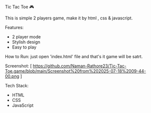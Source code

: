  Tic Tac Toe 🎮

This is simple 2 players game, make it by html , css & javascript.

 Features:
- 2 player mode
- Stylish design
- Easy to play

 How to Run:
just open 'index.html' file and that's it game will be satrt.

 Screenshot:
[ https://github.com/Naman-Rathore23/Tic-Tac-Toe.game/blob/main/Screenshot%20from%202025-07-18%2009-44-00.png ]

 Tech Stack:
- HTML
- CSS
- JavaScript
